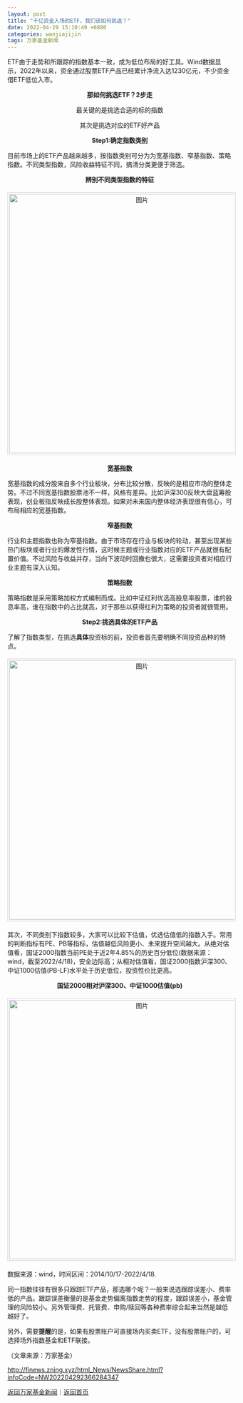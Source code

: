 ```yaml
---
layout: post
title: "千亿资金入场的ETF，我们该如何挑选？"
date: 2022-04-29 15:10:49 +0800
categories: wanjiajijin
tags: 万家基金新闻
---
```

<p>ETF由于走势和所跟踪的指数基本一致，成为低位布局的好工具。Wind数据显示，2022年以来，资金通过股票ETF产品已经累计净流入达1230亿元，不少资金借ETF低位入市。</p><p align="center"><strong>那如何挑选ETF？2步走</strong></p><p align="center">最关键的是挑选合适的标的指数</p><p align="center">其次是挑选对应的ETF好产品</p><p align="center"><strong>Step1:确定指数类别 </strong></p><p>目前市场上的ETF产品越来越多，按指数类别可分为为宽基指数、窄基指数、策略指数。不同类型指数，风险收益特征不同，搞清分类更便于筛选。</p>
 <p align="center"><strong>辨别不同类型指数的特征 </strong></p><center><img src="https://dfscdn.dfcfw.com/download/D25106620388508498062_w1080h371.jpg" alt="图片" style="border:#d1d1d1 1px solid;padding:3px;margin:5px 0;" width="580" /></center><p align="center"><strong>宽基指数</strong></p><p>宽基指数的成分股来自多个行业板块，分布比较分散，反映的是相应市场的整体走势。不过不同宽基指数股票池不一样，风格有差异。比如沪深300反映大盘蓝筹股表现，创业板指反映成长股整体表现。如果对未来国内整体经济表现很有信心，可布局相应的宽基指数。</p>
 <p align="center"><strong>窄基指数</strong></p><p>行业和主题指数也称为窄基指数。由于市场存在行业与板块的轮动，甚至出现某些热门板块或者行业的爆发性行情，这时候主题或行业指数对应的ETF产品就很有配置价值。不过风险与收益并存，当向下波动时回撤也很大，这需要投资者对相应行业主题有深入认知。</p>
 <p align="center"><strong>策略指数</strong></p><p>策略指数是采用策略加权方式编制而成。比如中证红利优选高股息率股票，谁的股息率高，谁在指数中的占比就高，对于那些以获得红利为策略的投资者就很管用。</p>
 <p align="center"><strong>Step2:挑选具体的ETF产品</strong></p><p>了解了指数类型，在挑选<strong>具体</strong>投资标的前，投资者首先要明确不同投资品种的特点。</p>
 <center><img src="https://dfscdn.dfcfw.com/download/D24678539673534756982_w1080h409.jpg" alt="图片" style="border:#d1d1d1 1px solid;padding:3px;margin:5px 0;" width="580" /></center><p>其次，不同类别下指数较多，大家可以比较下估值，优选估值低的指数入手。常用的判断指标有PE、PB等指标，估值越低风险更小、未来提升空间越大。从绝对估值看，国证2000指数当前PE处于近2年4.85%的历史百分低位(数据来源：wind，截至2022/4/18)，安全边际高；从相对估值看，国证2000指数沪深300、中证1000估值(PB-LF)水平处于历史低位，投资性价比更高。</p>
 <p align="center"><strong>国证2000相对沪深300、中证1000估值(pb)</strong></p><center><img src="https://dfscdn.dfcfw.com/download/D25446356508082992658_w701h309.jpg" alt="图片" style="border:#d1d1d1 1px solid;padding:3px;margin:5px 0;" width="580" /></center><p>数据来源：wind，时间区间：2014/10/17-2022/4/18. </p>
 <p>同一指数往往有很多只跟踪ETF产品，那选哪个呢？一般来说选跟踪误差小、费率低的产品。跟踪误差衡量的是基金走势偏离指数走势的程度，跟踪误差小，基金管理的风险较小。另外管理费、托管费、申购/赎回等各种费率综合起来当然是越低越好了。</p>
 <p>另外，需要<strong>提醒</strong>的是，如果有股票账户可直接场内买卖ETF，没有股票账户的，可选择场外指数基金和ETF联接。</p><p class="em_media">（文章来源：万家基金）</p>

<http://finews.zning.xyz/html_News/NewsShare.html?infoCode=NW202204292366284347>

[返回万家基金新闻](//finews.withounder.com/category/wanjiajijin.html)｜[返回首页](//finews.withounder.com/)
